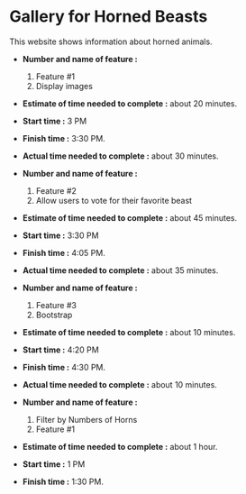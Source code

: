 # Gallery for Horned Beasts

This website shows information about horned animals.


[//]: # (lab  02 )

* **Number and name of feature :**
   1. Feature #1
   2. Display images
   
* **Estimate of time needed to complete :**
about 20 minutes.

* **Start time :** 
3 PM

* **Finish time :**
3:30 PM.

* **Actual time needed to complete :**
about 30 minutes.

* **Number and name of feature :**
   1. Feature #2
   2. Allow users to vote for their favorite beast
   
* **Estimate of time needed to complete :**
about 45 minutes.

* **Start time :** 
3:30 PM

* **Finish time :**
4:05 PM.

* **Actual time needed to complete :**
about 35 minutes.


* **Number and name of feature :**
   1. Feature #3 
   2. Bootstrap
   
* **Estimate of time needed to complete :**
about 10 minutes.

* **Start time :** 
4:20 PM

* **Finish time :**
4:30 PM.

* **Actual time needed to complete :**
about 10 minutes.




* **Number and name of feature :**
   1. Filter by Numbers of Horns
   2. Feature #1
   
* **Estimate of time needed to complete :**
about 1 hour.

* **Start time :** 
1 PM

* **Finish time :**
1:30 PM.
